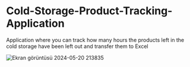 # Cold-Storage-Product-Tracking-Application
Application where you can track how many hours the products left in the cold storage have been left out and transfer them to Excel

![Ekran görüntüsü 2024-05-20 213835](https://github.com/keremimrak/Cold-Storage-Product-Tracking-Application/assets/70068743/8c96fd58-6878-46ed-859e-6f17cf1640fd)
